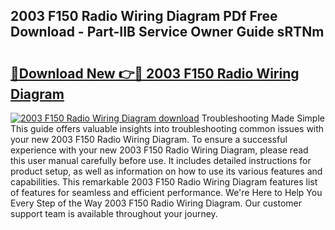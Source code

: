 ## 2003 F150 Radio Wiring Diagram PDf Free Download - Part-IIB Service Owner Guide sRTNm

# <h2><a href="http://dfkcdhr.blite.top/?on=2003+F150+Radio+Wiring+Diagram">🔗Download New 👉🔴 2003 F150 Radio Wiring Diagram</a></h2>

[![2003 F150 Radio Wiring Diagram download](https://i.imgur.com/lujVjoI.png)](http://dfkcdhr.blite.top/?on=2003+F150+Radio+Wiring+Diagram)
Troubleshooting Made Simple This guide offers valuable insights into troubleshooting common issues with your new 2003 F150 Radio Wiring Diagram. To ensure a successful experience with your new 2003 F150 Radio Wiring Diagram, please read this user manual carefully before use. It includes detailed instructions for product setup, as well as information on how to use its various features and capabilities. This remarkable 2003 F150 Radio Wiring Diagram features list of features for seamless and efficient performance. We're Here to Help You Every Step of the Way 2003 F150 Radio Wiring Diagram. Our customer support team is available throughout your journey.
